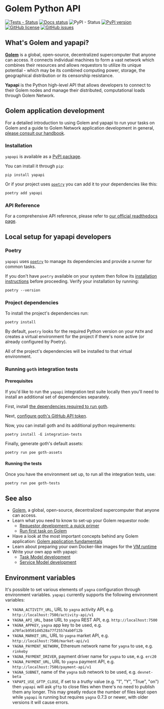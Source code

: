 # Golem Python API

[![Tests - Status](https://img.shields.io/github/workflow/status/golemfactory/yapapi/Continuous%20integration/master?label=tests)](https://github.com/golemfactory/yapapi/actions?query=workflow%3A%22Continuous+integration%22+branch%3Amaster)
[![Docs status](https://readthedocs.org/projects/yapapi/badge/?version=latest)](https://yapapi.readthedocs.io/en/latest/)
![PyPI - Status](https://img.shields.io/pypi/status/yapapi)
[![PyPI version](https://badge.fury.io/py/yapapi.svg)](https://badge.fury.io/py/yapapi)
[![GitHub license](https://img.shields.io/github/license/golemfactory/yapapi)](https://github.com/golemfactory/yapapi/blob/master/LICENSE)
[![GitHub issues](https://img.shields.io/github/issues/golemfactory/yapapi)](https://github.com/golemfactory/yapapi/issues)

## What's Golem and yapapi?

**[Golem](https://golem.network)** is a global, open-source, decentralized supercomputer that anyone can access.
It connects individual machines to form a vast network which combines their resources and allows requestors to utilize its unique potential - which may be its combined computing power, storage, the geographical distribution or its censorship resistance.

**Yapapi** is the Python high-level API that allows developers to connect to their Golem nodes and manage their distributed, computational loads through Golem Network.

## Golem application development

For a detailed introduction to using Golem and yapapi to run your tasks on Golem and a guide to Golem Network application development in general, [please consult our handbook](https://handbook.golem.network/requestor-tutorials/flash-tutorial-of-requestor-development).


### Installation

`yapapi` is available as a [PyPI package](https://pypi.org/project/yapapi/).

You can install it through `pip`:
```
pip install yapapi
```

Or if your project uses [`poetry`](https://python-poetry.org/) you can add it to your dependencies like this:
```
poetry add yapapi
```

### API Reference

For a comprehensive API reference, please refer to [our official readthedocs page](https://yapapi.readthedocs.io/).

## Local setup for yapapi developers

### Poetry
`yapapi` uses [`poetry`](https://python-poetry.org/) to manage its dependencies and provide a runner for common tasks.

If you don't have `poetry` available on your system then follow its [installation instructions](https://python-poetry.org/docs/#installation) before proceeding.
Verify your installation by running:
```
poetry --version
```

### Project dependencies
To install the project's dependencies run:
```
poetry install
```
By default, `poetry` looks for the required Python version on your `PATH` and creates a virtual environment for the project if there's none active (or already configured by Poetry).

All of the project's dependencies will be installed to that virtual environment.

### Running `goth` integration tests

#### Prerequisites

If you'd like to run the `yapapi` integration test suite locally then you'll need to install an additional set of dependencies separately.

First, install [the dependencies required to run goth](https://github.com/golemfactory/goth#requirements).

Next, [configure goth's GitHub API token](https://github.com/golemfactory/goth#getting-a-github-api-token).

Now, you can install goth and its additional python requirements:

```
poetry install -E integration-tests
```

Finally, generate goth's default assets:

```
poetry run poe goth-assets
```

#### Running the tests

Once you have the environment set up, to run all the integration tests, use:

```
poetry run poe goth-tests
```

## See also

* [Golem](https://golem.network), a global, open-source, decentralized supercomputer that anyone can access.
* Learn what you need to know to set-up your Golem requestor node:
    * [Requestor development: a quick primer](https://handbook.golem.network/requestor-tutorials/flash-tutorial-of-requestor-development)
    * [Run first task on Golem](https://handbook.golem.network/requestor-tutorials/flash-tutorial-of-requestor-development/run-first-task-on-golem)
* Have a look at the most important concepts behind any Golem application: [Golem application fundamentals](https://handbook.golem.network/requestor-tutorials/golem-application-fundamentals)
* Learn about preparing your own Docker-like images for the [VM runtime](https://handbook.golem.network/requestor-tutorials/vm-runtime)
* Write your own app with yapapi:
    * [Task Model development](https://handbook.golem.network/requestor-tutorials/task-processing-development)
    * [Service Model development](https://handbook.golem.network/requestor-tutorials/service-development)

## Environment variables

It's possible to set various elements of `yagna` configuration through environment variables.
`yapapi` currently supports the following environment variables:
- `YAGNA_ACTIVITY_URL`, URL to `yagna` activity API, e.g. `http://localhost:7500/activity-api/v1`
- `YAGNA_API_URL`, base URL to `yagna` REST API, e.g. `http://localhost:7500`
- `YAGNA_APPKEY`, `yagna` app key to be used, e.g. `a70facb9501d4528a77f25574ab0f12b`
- `YAGNA_MARKET_URL`, URL to `yagna` market API, e.g. `http://localhost:7500/market-api/v1`
- `YAGNA_PAYMENT_NETWORK`, Ethereum network name for `yagna` to use, e.g. `rinkeby`
- `YAGNA_PAYMENT_DRIVER`, payment driver name for `yagna` to use, e.g. `erc20`
- `YAGNA_PAYMENT_URL`, URL to `yagna` payment API, e.g. `http://localhost:7500/payment-api/v1`
- `YAGNA_SUBNET`, name of the `yagna` sub network to be used, e.g. `devnet-beta`
- `YAPAPI_USE_GFTP_CLOSE`, if set to a _truthy_ value (e.g. "1", "Y", "True", "on") then `yapapi`
  will ask `gftp` to close files when there's no need to publish them any longer. This may greatly
  reduce the number of files kept open while `yapapi` is running but requires `yagna`
  0.7.3 or newer, with older versions it will cause errors.
